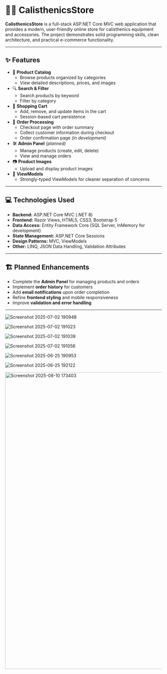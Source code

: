 

# 🏋️‍♂️ CalisthenicsStore

**CalisthenicsStore** is a full-stack ASP.NET Core MVC web application that provides a modern, user-friendly online store for calisthenics equipment and accessories. The project demonstrates solid programming skills, clean architecture, and practical e-commerce functionality.

---

## ✨ Features

- 🛒 **Product Catalog**
  - Browse products organized by categories
  - View detailed descriptions, prices, and images
- 🔍 **Search & Filter**
  - Search products by keyword
  - Filter by category
- 🧺 **Shopping Cart**
  - Add, remove, and update items in the cart
  - Session-based cart persistence
- 🧾 **Order Processing**
  - Checkout page with order summary
  - Collect customer information during checkout
  - Order confirmation page *(in development)*
- 🛠️ **Admin Panel** *(planned)*
  - Manage products (create, edit, delete)
  - View and manage orders
- 📷 **Product Images**
  - Upload and display product images
- 🧩 **ViewModels**
  - Strongly-typed ViewModels for cleaner separation of concerns

---

## 💻 Technologies Used

- **Backend:** ASP.NET Core MVC (.NET 8)
- **Frontend:** Razor Views, HTML5, CSS3, Bootstrap 5
- **Data Access:** Entity Framework Core (SQL Server, InMemory for development)
- **State Management:** ASP.NET Core Sessions
- **Design Patterns:** MVC, ViewModels
- **Other:** LINQ, JSON Data Handling, Validation Attributes

---

## 🏗️ Planned Enhancements

- Complete the **Admin Panel** for managing products and orders
- Implement **order history** for customers
- Add **email notifications** upon order completion
- Refine **frontend styling** and mobile responsiveness
- Improve **validation and error handling**

---
![Screenshot 2025-07-02 190948](https://github.com/user-attachments/assets/80403669-4490-4cf2-9533-3c3900d8669f)

![Screenshot 2025-07-02 191023](https://github.com/user-attachments/assets/2a271990-a96f-4b46-9a64-a177990a4937)

![Screenshot 2025-07-02 191039](https://github.com/user-attachments/assets/d1d619ff-673c-4b7f-b8b4-8ae973654d2c)

![Screenshot 2025-07-02 191056](https://github.com/user-attachments/assets/7cee34d6-f7e0-4a4f-92e9-5303334ff13c)

![Screenshot 2025-06-25 190953](https://github.com/user-attachments/assets/c7798b54-2e7a-42fe-aa86-e906e1cb26c5)

![Screenshot 2025-06-25 192122](https://github.com/user-attachments/assets/4d822164-6ec1-41bb-b2d8-d607f49b7ebe)

<img width="1903" height="954" alt="Screenshot 2025-08-10 173403" src="https://github.com/user-attachments/assets/6acbf3e2-d32c-44b1-881e-cd131abd6605" />
